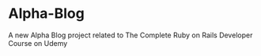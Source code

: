 # Alpha-Blog

A new Alpha Blog project related to The Complete Ruby on Rails Developer Course on Udemy